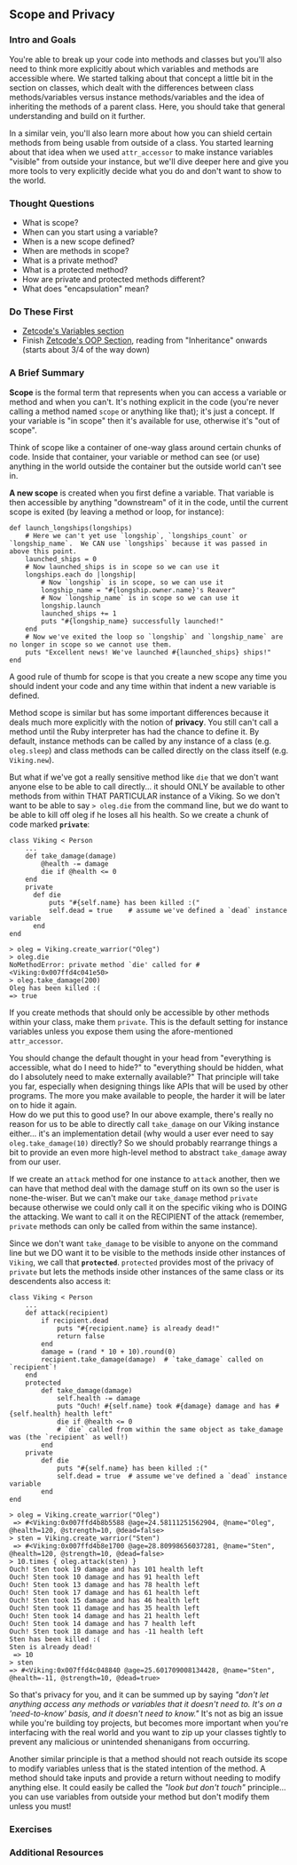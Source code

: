 ## Scope and Privacy
### Intro and Goals

You're able to break up your code into methods and classes but you'll also need to think more explicitly about which variables and methods are accessible where.  We started talking about that concept a little bit in the section on classes, which dealt with the differences between class methods/variables versus instance methods/variables and the idea of inheriting the methods of a parent class.  Here, you should take that general understanding and build on it further.

In a similar vein, you'll also learn more about how you can shield certain methods from being usable from outside of a class.  You started learning about that idea when we used `attr_accessor` to make instance variables "visible" from outside your instance, but we'll dive deeper here and give you more tools to very explicitly decide what you do and don't want to show to the world.


### Thought Questions
* What is scope?
* When can you start using a variable?
* When is a new scope defined?
* When are methods in scope?
* What is a private method?
* What is a protected method?
* How are private and protected methods different?
* What does "encapsulation" mean?


### Do These First
* [Zetcode's Variables section](http://zetcode.com/lang/rubytutorial/variables/)
* Finish [Zetcode's OOP Section](http://zetcode.com/lang/rubytutorial/oop/), reading from "Inheritance" onwards (starts about 3/4 of the way down)


### A Brief Summary

**Scope** is the formal term that represents when you can access a variable or method and when you can't.  It's nothing explicit in the code (you're never calling a method named `scope` or anything like that); it's just a concept.  If your variable is "in scope" then it's available for use, otherwise it's "out of scope".  

Think of scope like a container of one-way glass around certain chunks of code.  Inside that container, your variable or method can see (or use) anything in the world outside the container but the outside world can't see in.

**A new scope** is created when you first define a variable.  That variable is then accessible by anything "downstream" of it in the code, until the current scope is exited (by leaving a method or loop, for instance):

    def launch_longships(longships)
        # Here we can't yet use `longship`, `longships_count` or `longship_name`.  We CAN use `longships` because it was passed in above this point.
        launched_ships = 0
        # Now launched_ships is in scope so we can use it
        longships.each do |longship|
            # Now `longship` is in scope, so we can use it
            longship_name = "#{longship.owner.name}'s Reaver"
            # Now `longship_name` is in scope so we can use it
            longship.launch
            launched_ships += 1
            puts "#{longship_name} successfully launched!"
        end
        # Now we've exited the loop so `longship` and `longship_name` are no longer in scope so we cannot use them.
        puts "Excellent news! We've launched #{launched_ships} ships!"
    end

A good rule of thumb for scope is that you create a new scope any time you should indent your code and any time within that indent a new variable is defined.

Method scope is similar but has some important differences because it deals much more explicitly with the notion of **privacy**.  You still can't call a method until the Ruby interpreter has had the chance to define it.  By default, instance methods can be called by any instance of a class (e.g. `oleg.sleep`) and class methods can be called directly on the class itself (e.g. `Viking.new`).

But what if we've got a really sensitive method like `die` that we don't want anyone else to be able to call directly... it should ONLY be available to other methods from within THAT PARTICULAR instance of a Viking.  So we don't want to be able to say `> oleg.die` from the command line, but we do want to be able to kill off oleg if he loses all his health.  So we create a chunk of code marked **`private`**:

    class Viking < Person
        ...
        def take_damage(damage)
            @health -= damage
            die if @health <= 0
        end
        private
          def die
              puts "#{self.name} has been killed :("
              self.dead = true    # assume we've defined a `dead` instance variable
          end
    end

    > oleg = Viking.create_warrior("Oleg")
    > oleg.die
    NoMethodError: private method `die' called for #<Viking:0x007ffd4c041e50>
    > oleg.take_damage(200)
    Oleg has been killed :(
    => true

If you create methods that should only be accessible by other methods within your class, make them `private`.  This is the default setting for instance variables unless you expose them using the afore-mentioned `attr_accessor`.  

You should change the default thought in your head from "everything is accessible, what do I need to hide?" to "everything should be hidden, what do I absolutely need to make externally available?"   That principle will take you far, especially when designing things like APIs that will be used by other programs.  The more you make available to people, the harder it will be later on to hide it again.  
How do we put this to good use?  In our above example, there's really no reason for us to be able to directly call `take_damage` on our Viking instance either... it's an implementation detail (why would a user ever need to say `oleg.take_damage(10)` directly?  So we should probably rearrange things a bit to provide an even more high-level method to abstract `take_damage` away from our user.  

If we create an `attack` method for one instance to `attack` another, then we can have that method deal with the damage stuff on its own so the user is none-the-wiser.  But we can't make our `take_damage` method `private` because otherwise we could only call it on the specific viking who is DOING the attacking.  We want to call it on the RECIPIENT of the attack (remember, `private` methods can only be called from within the same instance).  

Since we don't want `take_damage` to be visible to anyone on the command line but we DO want it to be visible to the methods inside other instances of `Viking`, we call that **`protected`**.  `protected` provides most of the privacy of `private` but lets the methods inside other instances of the same class or its descendents also access it:

    class Viking < Person
        ...
        def attack(recipient)
            if recipient.dead
                puts "#{recipient.name} is already dead!"
                return false
            end
            damage = (rand * 10 + 10).round(0)
            recipient.take_damage(damage)  # `take_damage` called on `recipient`!
        end
        protected
            def take_damage(damage)
                self.health -= damage
                puts "Ouch! #{self.name} took #{damage} damage and has #{self.health} health left"
                die if @health <= 0  
                # `die` called from within the same object as take_damage was (the `recipient` as well!)
            end
        private
            def die
                puts "#{self.name} has been killed :("
                self.dead = true  # assume we've defined a `dead` instance variable
            end
    end

    > oleg = Viking.create_warrior("Oleg")
     => #<Viking:0x007ffd4b8b5588 @age=24.58111251562904, @name="Oleg", @health=120, @strength=10, @dead=false> 
    > sten = Viking.create_warrior("Sten")
     => #<Viking:0x007ffd4b8e1700 @age=28.80998656037281, @name="Sten", @health=120, @strength=10, @dead=false> 
    > 10.times { oleg.attack(sten) }
    Ouch! Sten took 19 damage and has 101 health left
    Ouch! Sten took 10 damage and has 91 health left
    Ouch! Sten took 13 damage and has 78 health left
    Ouch! Sten took 17 damage and has 61 health left
    Ouch! Sten took 15 damage and has 46 health left
    Ouch! Sten took 11 damage and has 35 health left
    Ouch! Sten took 14 damage and has 21 health left
    Ouch! Sten took 14 damage and has 7 health left
    Ouch! Sten took 18 damage and has -11 health left
    Sten has been killed :(
    Sten is already dead!
     => 10 
    > sten
    => #<Viking:0x007ffd4c048840 @age=25.601709008134428, @name="Sten", @health=-11, @strength=10, @dead=true>

So that's privacy for you, and it can be summed up by saying *"don't let anything access any methods or variables that it doesn't need to.  It's on a 'need-to-know' basis, and it doesn't need to know."*  It's not as big an issue while you're building toy projects, but becomes more important when you're interfacing with the real world and you want to zip up your classes tightly to prevent any malicious or unintended shenanigans from occurring.

Another similar principle is that a method should not reach outside its scope to modify variables unless that is the stated intention of the method.  A method should take inputs and provide a return without needing to modify anything else.  It could easily be called the *"look but don't touch"* principle... you can use variables from outside your method but don't modify them unless you must!


### Exercises
### Additional Resources
